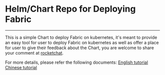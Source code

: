 # Helm/Chart Repo for Deploying Fabric
------

This is a simple Chart to deploy Fabric on kubernetes, it's meant to provide an easy tool for user to deploy Fabric on kubernetes as well as offer a place for user to give their feedback about the Chart, you are welcome to share your comment at [rocketchat](https://chat.hyperledger.org/channel/cello). 

For more details, please refer the following documents:
[English tutorial](http://www.think-foundry.com/hyperledger-fabric-deployment-using-helm-chart/)
[Chinese tutorial]( https://github.com/hainingzhang/articles/blob/master/fabric_helm/helmChartForFabric.pdf)
